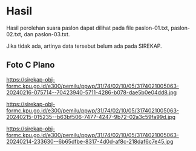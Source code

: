 # Hasil

Hasil perolehan suara paslon dapat dilihat pada file paslon-01.txt, paslon-02.txt, dan paslon-03.txt.

Jika tidak ada, artinya data tersebut belum ada pada SIREKAP.

## Foto C Plano

https://sirekap-obj-formc.kpu.go.id/e300/pemilu/ppwp/31/74/02/10/05/3174021005063-20240216-075714--70423940-5711-4286-b078-dae5b0e04dd8.jpg

https://sirekap-obj-formc.kpu.go.id/e300/pemilu/ppwp/31/74/02/10/05/3174021005063-20240215-015235--b63bf506-7477-4247-9b72-02a3c59fa99d.jpg

https://sirekap-obj-formc.kpu.go.id/e300/pemilu/ppwp/31/74/02/10/05/3174021005063-20240214-233630--6b65dfbe-8317-4d0d-af8c-218daf6c7e45.jpg
